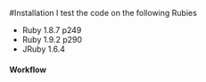 #Installation 
I test the code on the following Rubies
* Ruby 1.8.7 p249
* Ruby 1.9.2 p290
* JRuby 1.6.4 

#### Workflow 


